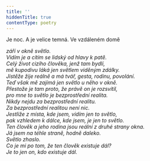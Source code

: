 ```yaml
---
title: ''
hiddenTitle: true
contentType: poetry
---
```


<section>

Je noc. A je velice temná. Ve vzdáleném domě

_září v okně světlo.  
Vidím je a cítím se lidský od hlavy k patě.  
Celý život cizího člověka, jenž tam bydlí,  
mě kupodivu láká jen světlem viděným zdálky.  
Jistěže žije reálně a má tvář, gesta, rodinu, povolání.  
Teď však mě zajímá jen světlo u něho v okně.  
Přestože je tam proto, že právě on je rozsvítil,  
pro mne to světlo je bezprostřední realita.  
Nikdy nejdu za bezprostřední realitu.  
Za bezprostřední realitou není nic.  
Jestliže z místa, kde jsem, vidím jen to světlo,  
pak vzhledem k dálce, kde jsem, je jen to světlo.  
Ten člověk a jeho rodina jsou reální z druhé strany okna.  
Já jsem na téhle straně, hodně daleko.  
Světlo zhaslo.  
Co je mi po tom, že ten člověk existuje dál?  
Je to jen on, kdo existuje dál._

</section>
